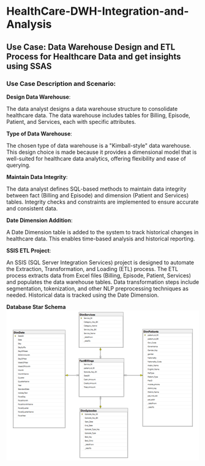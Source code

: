 # HealthCare-DWH-Integration-and-Analysis
## Use Case: Data Warehouse Design and ETL Process for Healthcare Data and get insights using SSAS
### Use Case Description and Scenario:

**Design Data Warehouse**:

The data analyst designs a data warehouse structure to consolidate healthcare data.
The data warehouse includes tables for Billing, Episode, Patient, and Services, each with specific attributes.

**Type of Data Warehouse**:

The chosen type of data warehouse is a "Kimball-style" data warehouse.
This design choice is made because it provides a dimensional model that is well-suited for healthcare data analytics, offering flexibility and ease of querying.

**Maintain Data Integrity**:

The data analyst defines SQL-based methods to maintain data integrity between fact (Billing and Episode) and dimension (Patient and Services) tables.
Integrity checks and constraints are implemented to ensure accurate and consistent data.

**Date Dimension Addition**:

A Date Dimension table is added to the system to track historical changes in healthcare data.
This enables time-based analysis and historical reporting.

**SSIS ETL Project**:

An SSIS (SQL Server Integration Services) project is designed to automate the Extraction, Transformation, and Loading (ETL) process.
The ETL process extracts data from Excel files (Billing, Episode, Patient, Services) and populates the data warehouse tables.
Data transformation steps include segmentation, tokenization, and other NLP preprocessing techniques as needed.
Historical data is tracked using the Date Dimension.

**Database Star Schema**
![Database Star Schema](https://github.com/3amory99/HealthCare-DWH-Integration-and-Analysis/blob/master/images/star%20schema.PNG)

